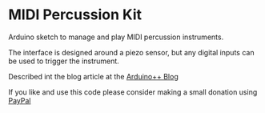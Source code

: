 # MIDI Percussion Kit

Arduino sketch to manage and play MIDI percussion instruments.

The interface is designed around a piezo sensor, but any digital inputs can be used to trigger the instrument.

Described int the blog article at the [Arduino++ Blog](https://arduinoplusplus.wordpress.com/)

If you like and use this code please consider making a small donation using [PayPal](https://paypal.me/MajicDesigns/4USD)

